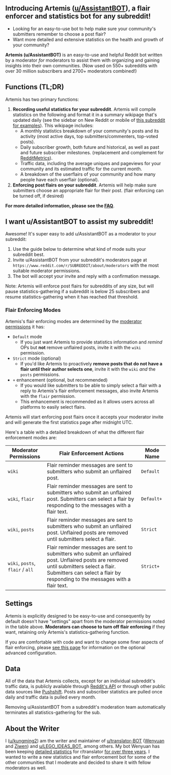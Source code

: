 ## Introducing Artemis ([u/AssistantBOT](https://www.reddit.com/user/AssistantBOT/)), a flair enforcer and statistics bot for any subreddit!

* Looking for an easy-to-use bot to help make sure your community's submitters remember to choose a post flair? 
* Want more detailed and extensive statistics on the health and growth of your community? 

**Artemis (u/AssistantBOT)** is an easy-to-use and helpful Reddit bot written by a moderator *for* moderators to assist them with organizing and gaining insights into their own communities. (Now used on 550+ subreddits with over 30 million subscribers  and 2700+ moderators combined!)

## Functions (TL;DR)

Artemis has two primary functions:

1. **Recording useful statistics for your subreddit**. Artemis will compile statistics on the following and format it in a summary wikipage that's updated daily (see the sidebar on New Reddit or mobile of [this subreddit for examples](https://new.reddit.com/r/AssistantBOT/)). This wikipage includes:
    * A monthly statistics breakdown of your community's posts and its activity (most active days, top submitters/commenters, top-voted posts).
    * Daily subscriber growth, both future and historical, as well as past and future subscriber milestones. (replacement and complement for [RedditMetrics](http://redditmetrics.com/)).
    * Traffic data, including the average uniques and pageviews for your community and its estimated traffic for the current month.
    * A breakdown of the userflairs of your community and how many people have each userflair (optional). 
2. **Enforcing post flairs on your subreddit**. Artemis will help make sure submitters choose an appropriate flair for their post. (flair enforcing can be turned off, if desired)

**For more detailed information, please see the [FAQ](https://www.reddit.com/r/AssistantBOT/wiki/faq)**.

## I want u/AssistantBOT to assist my subreddit!

Awesome! It's super easy to add u/AssistantBOT as a moderator to your subreddit:

1. Use the guide below to determine what kind of mode suits your subreddit best.
2. Invite u/AssistantBOT from your subreddit's moderators page at `https://www.reddit.com/r/SUBREDDIT/about/moderators` with the most suitable moderator permissions.
3. The bot will accept your invite and reply with a confirmation message. 

Note: Artemis will enforce post flairs for subreddits of any size, but will pause statistics-gathering if a subreddit is below 25 subscribers and resume statistics-gathering when it has reached that threshold.

### Flair Enforcing Modes

Artemis's flair enforcing modes are determined by the [moderator permissions](https://www.reddit.com/r/modhelp/wiki/mod_permissions) it has: 

* `Default` mode
    * If you just want Artemis to provide statistics information and *remind* OPs but **not** remove unflaired posts, invite it with the `wiki` permission. 
* `Strict` mode (optional)
    * If you'd like Artemis to proactively **remove posts that do not have a flair until their author selects one**, invite it with the `wiki` *and* the  `posts` permissions. 
* `+` enhancement (optional, but recommended)
    * If you would like submitters to be able to simply select a flair with a reply to Artemis's flair enforcement messages, also invite Artemis with the `flair` permission. 
    * This enhancement is recommended as it allows users across all platforms to easily select flairs.

Artemis will start enforcing post flairs once it accepts your moderator invite and will generate the first statistics page after midnight UTC. 

Here's a table with a detailed breakdown of what the different flair enforcement modes are:

| Moderator Permissions | Flair Enforcement Actions | Mode Name |
|-----------------------|-------------------|-----------|
| `wiki` | Flair reminder messages are sent to submitters who submit an unflaired post. | `Default` |
| `wiki`, `flair` | Flair reminder messages are sent to submitters who submit an unflaired post. Submitters can select a flair by responding to the messages with a flair text. | `Default+` |
| `wiki`, `posts` | Flair reminder messages are sent to submitters who submit an unflaired post. Unflaired posts are removed until submitters select a flair. | `Strict` |
| `wiki`, `posts`, `flair` / `all` | Flair reminder messages are sent to submitters who submit an unflaired post. Unflaired posts are removed until submitters select a flair. Submitters can select a flair by responding to the messages with a flair text. | `Strict+` |

## Settings

Artemis is explicitly designed to be easy-to-use and consequently by default doesn't have "settings" apart from the moderator permissions noted in the table above. **Moderators can choose to turn off flair enforcing** if they want, retaining only Artemis's statistics-gathering function.

If you are comfortable with code and want to change some finer aspects of flair enforcing, please [see this page](https://www.reddit.com/r/AssistantBOT/wiki/advanced) for information on the optional advanced configuration.

## Data

All of the data that Artemis collects, except for an individual subreddit's traffic data, is publicly available through [Reddit's API](https://www.reddit.com/dev/api/) or through other public data sources like [Pushshift](https://pushshift.io/). Posts and subscriber statistics are pulled once daily and traffic data is pulled every month. 

Removing u/AssistantBOT from a subreddit's moderation team automatically terminates all statistics-gathering for the sub. 

## About the Writer

I ([u/kungming2](https://www.reddit.com/user/kungming2/)) am the writer and maintainer of [u/translator-BOT](https://www.reddit.com/user/translator-BOT) ([Wenyuan](https://www.reddit.com/r/translatorBOT/wiki/wenyuan) and [Ziwen](https://www.reddit.com/r/translatorBOT/wiki/ziwen)) and [u/LEGO_IDEAS_BOT](https://www.reddit.com/user/LEGO_IDEAS_BOT), among others. My bot Wenyuan has been keeping [detailed statistics](https://www.reddit.com/r/translator/wiki/overall_statistics) for r/translator [for over three years](https://www.reddit.com/r/translator/search?q=title%3Astatistics+author%3Atranslator-BOT&restrict_sr=on&include_over_18=on&sort=new&t=all). I wanted to write a new statistics and flair enforcement bot for some of the other communities that I moderate and decided to share it with fellow moderators as well. 
